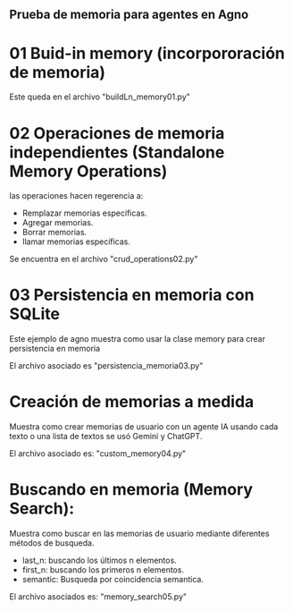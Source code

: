 ## Prueba de memoria para agentes en Agno

# 01 Buid-in memory (incorpororación de memoria)

Este queda en el archivo "buildLn_memory01.py"

# 02 Operaciones de memoria independientes (Standalone Memory Operations)

las operaciones hacen regerencia a:

- Remplazar memorias específicas.
- Agregar memorias.
- Borrar memorias.
- llamar memorias específicas.

Se encuentra en el archivo "crud_operations02.py"

# 03 Persistencia en memoria con SQLite

Este ejemplo de agno muestra como usar la clase memory para crear persistencia en memoria

El archivo asociado es "persistencia_memoria03.py"

# Creación de memorias a medida

Muestra como crear memorias de usuario con un agente IA usando cada texto o una lista de textos se usó Gemini y ChatGPT.

El archivo asociado es: "custom_memory04.py"

# Buscando en memoria (Memory Search):

Muestra como buscar en las memorias de usuario mediante diferentes métodos de busqueda.

- last_n: buscando los últimos n elementos.
- first_n: buscando los primeros n elementos.
- semantic: Busqueda por coincidencia semantica.

El archivo asociados es: "memory_search05.py"
